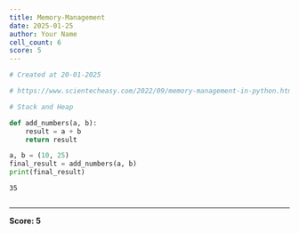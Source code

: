 ```yaml
---
title: Memory-Management
date: 2025-01-25
author: Your Name
cell_count: 6
score: 5
---
```


```python
# Created at 20-01-2025
```


```python
# https://www.scientecheasy.com/2022/09/memory-management-in-python.html/
```


```python
# Stack and Heap
```


```python
def add_numbers(a, b):
    result = a + b 
    return result
```


```python
a, b = (10, 25)
final_result = add_numbers(a, b)
print(final_result)
```

    35



```python

```


---
**Score: 5**
